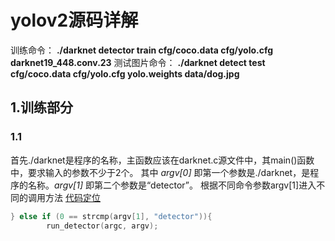 # yolov2源码详解
训练命令： **./darknet detector train cfg/coco.data cfg/yolo.cfg darknet19_448.conv.23**
测试图片命令： **./darknet detect test cfg/coco.data cfg/yolo.cfg yolo.weights data/dog.jpg**
## 1.训练部分
### 1.1
首先./darknet是程序的名称，主函数应该在darknet.c源文件中，其main()函数中，要求输入的参数不少于2个。
其中 *argv[0]* 即第一个参数是./darknet，是程序的名称。*argv[1]* 即第二个参数是“detector”。
根据不同命令参数argv[1]进入不同的调用方法
[代码定位](https://github.com/pjreddie/darknet/blob/56d69e73aba37283ea7b9726b81afd2f79cd1134/examples/darknet.c#L417)
``` c
} else if (0 == strcmp(argv[1], "detector")){
        run_detector(argc, argv);
```
